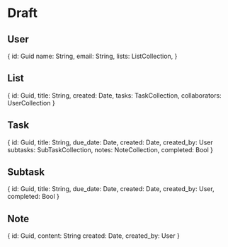 # Draft

## User

{
  id: Guid
  name: String,
  email: String,
  lists: ListCollection,
}

## List

{
  id: Guid,
  title: String,
  created: Date,
  tasks: TaskCollection,
  collaborators: UserCollection
}

## Task

{
  id: Guid,
  title: String,
  due_date: Date,
  created: Date,
  created_by: User
  subtasks: SubTaskCollection,
  notes: NoteCollection,
  completed: Bool
}

## Subtask

{
  id: Guid,
  title: String,
  due_date: Date,
  created: Date,
  created_by: User,
  completed: Bool
}

## Note

{
  id: Guid,
  content: String
  created: Date,
  created_by: User
}
